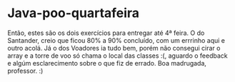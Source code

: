 # Java-poo-quartafeira

Então, estes são os dois exercícios para entregar até 4ª feira. 
O do Santander, creio que ficou 80% a 90% concluído, com um errrinho aqui e outro acolá.
Já o dos Voadores ia tudo bem, porém não consegui cirar o array e a torre de voo só chama o local das classes :(, aguardo o feedback e algúm esclarecimento sobre o que fiz de errado. Boa madrugada, professor. :)
